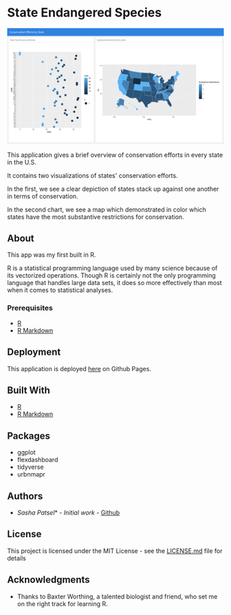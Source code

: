 # State Endangered Species 

<img src ="demo.png">

This application gives a brief overview of conservation efforts in every state in the U.S.

It contains two visualizations of states' conservation efforts.

In the first, we see a clear depiction of states stack up against one another in terms of conservation.

In the second chart, we see a map which demonstrated in color which states have the most substantive restrictions for conservation. 

## About

This app was my first built in R. 

R is a statistical programming language used by many science because of its vectorized operations. Though R is certainly not the only programming language that handles large data sets, it does so more effectively than most when it comes to statistical analyses.

### Prerequisites

* [R](https://www.r-project.org/about.html)
* [R Markdown](https://rmarkdown.rstudio.com/)

## Deployment

This application is deployed [here]() on Github Pages.

## Built With

* [R](https://www.r-project.org/about.html)
* [R Markdown](https://rmarkdown.rstudio.com/)

## Packages

* ggplot
* flexdashboard
* tidyverse
* urbnmapr

## Authors

* *Sasha Patsel** - *Initial work* - [Github](https://github.com/SashaPatsel)


## License

This project is licensed under the MIT License - see the [LICENSE.md](LICENSE.md) file for details

## Acknowledgments

* Thanks to Baxter Worthing, a talented biologist and friend, who set me on the right track for learning R.
